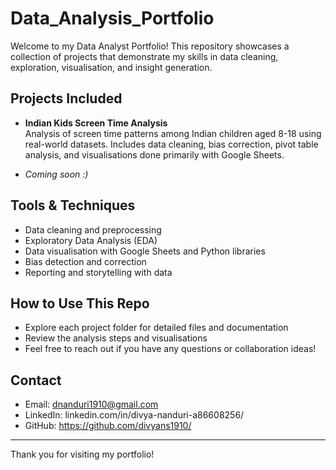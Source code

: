 # Data_Analysis_Portfolio

Welcome to my Data Analyst Portfolio! This repository showcases a collection of projects that demonstrate my skills in data cleaning, exploration, visualisation, and insight generation.

## Projects Included

- **Indian Kids Screen Time Analysis**  
  Analysis of screen time patterns among Indian children aged 8-18 using real-world datasets. Includes data cleaning, bias correction, pivot table analysis, and visualisations done primarily with Google Sheets.

- *Coming soon :)*

## Tools & Techniques

- Data cleaning and preprocessing  
- Exploratory Data Analysis (EDA)  
- Data visualisation with Google Sheets and Python libraries  
- Bias detection and correction  
- Reporting and storytelling with data

## How to Use This Repo

- Explore each project folder for detailed files and documentation  
- Review the analysis steps and visualisations  
- Feel free to reach out if you have any questions or collaboration ideas!

## Contact

- Email: dnanduri1910@gmail.com  
- LinkedIn: linkedin.com/in/divya-nanduri-a86608256/ 
- GitHub: https://github.com/divyans1910/

---

Thank you for visiting my portfolio!


